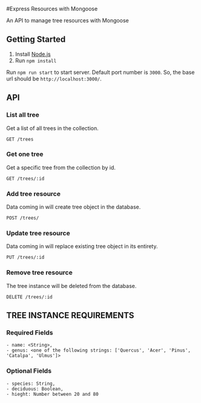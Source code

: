 #Express Resources with Mongoose

An API to manage tree resources with Mongoose

## Getting Started

1. Install [Node.js](https://nodejs.org/en/)
2. Run `npm install`

Run `npm run start` to start server. Default port number is `3000`. So, the base url should be `http://localhost:3000/`.

## API

### List all tree

Get a list of all trees in the collection.

```
GET /trees
```

### Get one tree

Get a specific tree from the collection by id.

```
GET /trees/:id
```

### Add tree resource

Data coming in will create tree object in the database.

```
POST /trees/
```

### Update tree resource

Data coming in will replace existing tree object in its entirety.

```
PUT /trees/:id
```

### Remove tree resource

The tree instance will be deleted from the database.

```
DELETE /trees/:id
```

## TREE INSTANCE REQUIREMENTS

### Required Fields
    - name: <String>,
    - genus: <one of the following strings: ['Quercus', 'Acer', 'Pinus', 'Catalpa', 'Ulmus']>

### Optional Fields
    - species: String,
    - deciduous: Boolean,
    - hieght: Number between 20 and 80